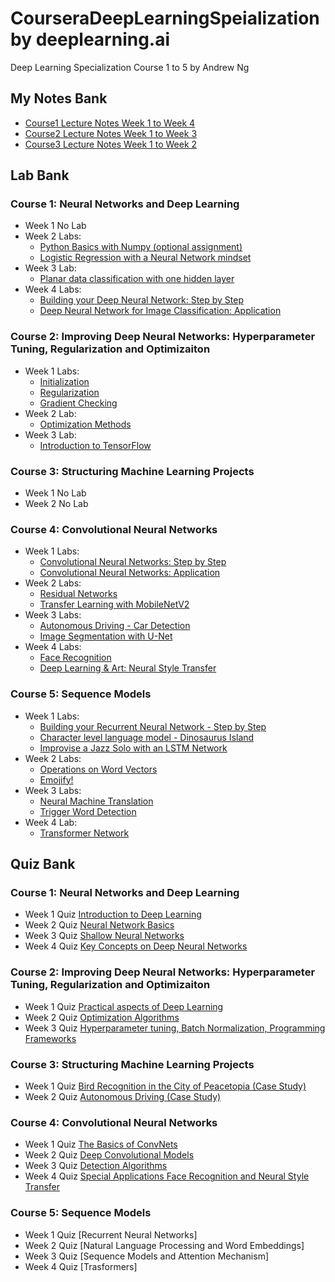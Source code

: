 # CourseraDeepLearningSpeialization by deeplearning.ai
Deep Learning Specialization Course 1 to 5 by Andrew Ng 

## My Notes Bank
*  [Course1 Lecture Notes Week 1 to Week 4](https://github.com/lli289/CourseraDeepLearningSpeialization/blob/main/Lecture%20Notes%20Bank/Course1_notes.pdf)
*  [Course2 Lecture Notes Week 1 to Week 3](https://github.com/lli289/CourseraDeepLearningSpeialization/blob/main/Lecture%20Notes%20Bank/Course2_notes.pdf)
*  [Course3 Lecture Notes Week 1 to Week 2](https://github.com/lli289/CourseraDeepLearningSpeialization/blob/main/Lecture%20Notes%20Bank/Course3_notes.pdf)
## Lab Bank
### Course 1: Neural Networks and Deep Learning
* Week 1 No Lab
* Week 2 Labs:
   + [Python Basics with Numpy (optional assignment)](https://github.com/lli289/CourseraDeepLearningSpeialization/blob/main/Lab%20Bank/Course%201/Week%202/Python_Basics_with_Numpy.ipynb)
   + [Logistic Regression with a Neural Network mindset](https://github.com/lli289/CourseraDeepLearningSpeialization/blob/main/Lab%20Bank/Course%201/Week%202/Logistic_Regression_with_a_Neural_Network_mindset.ipynb)
* Week 3 Lab:
   + [Planar data classification with one hidden layer](https://github.com/lli289/CourseraDeepLearningSpeialization/blob/main/Lab%20Bank/Course%201/Week%203/Planar_data_classification_with_one_hidden_layer.ipynb)
* Week 4 Labs:
   + [Building your Deep Neural Network: Step by Step](https://github.com/lli289/CourseraDeepLearningSpeialization/blob/main/Lab%20Bank/Course%201/Week%204/Building_your_Deep_Neural_Network_Step_by_Step.ipynb)
   + [Deep Neural Network for Image Classification: Application](https://github.com/lli289/CourseraDeepLearningSpeialization/blob/main/Lab%20Bank/Course%201/Week%204/Deep%20Neural%20Network%20-%20Application.ipynb)
### Course 2: Improving Deep Neural Networks: Hyperparameter Tuning, Regularization and Optimizaiton
* Week 1 Labs:
    + [Initialization](https://github.com/lli289/CourseraDeepLearningSpeialization/blob/main/Lab%20Bank/Course%202/Week%201/Initialization.ipynb)
   + [Regularization](https://github.com/lli289/CourseraDeepLearningSpeialization/blob/main/Lab%20Bank/Course%202/Week%201/Regularization.ipynb)
   + [Gradient Checking](https://github.com/lli289/CourseraDeepLearningSpeialization/blob/main/Lab%20Bank/Course%202/Week%201/Gradient_Checking.ipynb)
* Week 2 Lab:
   + [Optimization Methods](https://github.com/lli289/CourseraDeepLearningSpeialization/blob/main/Lab%20Bank/Course%202/Week%202/Optimization_methods.ipynb)
* Week 3 Lab:
   + [Introduction to TensorFlow](https://github.com/lli289/CourseraDeepLearningSpeialization/blob/main/Lab%20Bank/Course%202/Week%203/Tensorflow_introduction.ipynb)
### Course 3: Structuring Machine Learning Projects
* Week 1 No Lab
* Week 2 No Lab
### Course 4: Convolutional Neural Networks
* Week 1 Labs:
   + [Convolutional Neural Networks: Step by Step](https://github.com/lli289/CourseraDeepLearningSpeialization/blob/main/Lab%20Bank/Course%204/Week%201/Convolution_model_Step_by_Step_v1.ipynb)
   + [Convolutional Neural Networks: Application](https://github.com/lli289/CourseraDeepLearningSpeialization/blob/main/Lab%20Bank/Course%204/Week%201/Convolution_model_Application.ipynb)
* Week 2 Labs:
   + [Residual Networks](https://github.com/lli289/CourseraDeepLearningSpeialization/blob/main/Lab%20Bank/Course%204/Week%202/Residual_Networks.ipynb)
   + [Transfer Learning with MobileNetV2](https://github.com/lli289/CourseraDeepLearningSpeialization/blob/main/Lab%20Bank/Course%204/Week%202/Transfer_learning_with_MobileNet_v1.ipynb)
* Week 3 Labs:
  + [Autonomous Driving - Car Detection](https://github.com/lli289/CourseraDeepLearningSpeialization/blob/main/Lab%20Bank/Course%204/Week%203/Autonomous_driving_application_Car_detection.ipynb)
  + [Image Segmentation with U-Net](https://github.com/lli289/CourseraDeepLearningSpeialization/blob/main/Lab%20Bank/Course%204/Week%203/Image_segmentation_Unet_v2.ipynb)
* Week 4 Labs:
  + [Face Recognition](https://github.com/lli289/CourseraDeepLearningSpeialization/blob/main/Lab%20Bank/Course%204/Week%204/Face_Recognition.ipynb)
  + [Deep Learning & Art: Neural Style Transfer](https://github.com/lli289/CourseraDeepLearningSpeialization/blob/main/Lab%20Bank/Course%204/Week%204/Art_Generation_with_Neural_Style_Transfer.ipynb)
### Course 5: Sequence Models
* Week 1 Labs:
  + [Building your Recurrent Neural Network - Step by Step](https://github.com/lli289/CourseraDeepLearningSpeialization/blob/main/Lab%20Bank/Course%205/Week%201/Building_a_Recurrent_Neural_Network_Step_by_Step.ipynb)
  + [Character level language model - Dinosaurus Island](https://github.com/lli289/CourseraDeepLearningSpeialization/blob/main/Lab%20Bank/Course%205/Week%201/Dinosaurus_Island_Character_level_language_model.ipynb)
  + [Improvise a Jazz Solo with an LSTM Network](https://github.com/lli289/CourseraDeepLearningSpeialization/blob/main/Lab%20Bank/Course%205/Week%201/Improvise_a_Jazz_Solo_with_an_LSTM_Network_v4.ipynb)
* Week 2 Labs:
  + [Operations on Word Vectors](https://github.com/lli289/CourseraDeepLearningSpeialization/blob/main/Lab%20Bank/Course%205/Week%202/Operations_on_word_vectors_v2a.ipynb)
  + [Emojify!](https://github.com/lli289/CourseraDeepLearningSpeialization/blob/main/Lab%20Bank/Course%205/Week%202/Emoji_v3a.ipynb)
* Week 3 Labs:
  + [Neural Machine Translation](https://github.com/lli289/CourseraDeepLearningSpeialization/blob/main/Lab%20Bank/Course%205/Week%203/Neural_machine_translation_with_attention_v4a.ipynb)
  + [Trigger Word Detection](https://github.com/lli289/CourseraDeepLearningSpeialization/blob/main/Lab%20Bank/Course%205/Week%203/Trigger_word_detection_v2a.ipynb)
* Week 4 Lab:
  + [Transformer Network](https://github.com/lli289/CourseraDeepLearningSpeialization/blob/main/Lab%20Bank/Course%205/Week%204/C5_W4_A1_Transformer_Subclass_v1.ipynb)
## Quiz Bank
### Course 1: Neural Networks and Deep Learning
* Week 1 Quiz [Introduction to Deep Learning](https://github.com/lli289/CourseraDeepLearningSpeialization/blob/main/Quiz%20Bank/Course%201/Week%201%20Introduction%20to%20Deep%20Learning.pdf)
* Week 2 Quiz [Neural Network Basics](https://github.com/lli289/CourseraDeepLearningSpeialization/blob/main/Quiz%20Bank/Course%201/Week%202%20Neural%20Network%20Basics.pdf)
* Week 3 Quiz [Shallow Neural Networks](https://github.com/lli289/CourseraDeepLearningSpeialization/blob/main/Quiz%20Bank/Course%201/Week%203%20Shallow%20Neural%20Networks.pdf)
* Week 4 Quiz [Key Concepts on Deep Neural Networks](https://github.com/lli289/CourseraDeepLearningSpeialization/blob/main/Quiz%20Bank/Course%201/Week%204%20Key%20Concepts%20on%20Deep%20Neural%20Networks.pdf)
### Course 2: Improving Deep Neural Networks: Hyperparameter Tuning, Regularization and Optimizaiton
* Week 1 Quiz [Practical aspects of Deep Learning](https://github.com/lli289/CourseraDeepLearningSpeialization/blob/main/Quiz%20Bank/Course%202/Week%201%20Practical%20aspects%20of%20Deep%20Learning.pdf)
* Week 2 Quiz [Optimization Algorithms](https://github.com/lli289/CourseraDeepLearningSpeialization/blob/main/Quiz%20Bank/Course%202/Week%202%20Optimization%20Algorithms.pdf)
* Week 3 Quiz [Hyperparameter tuning, Batch Normalization, Programming Frameworks](https://github.com/lli289/CourseraDeepLearningSpeialization/blob/main/Quiz%20Bank/Course%202/Week%203%20Hyperparameter%20tuning%2C%20Batch%20Normalization%2C%20Programming%20Frameworks.pdf)
### Course 3: Structuring Machine Learning Projects
* Week 1 Quiz [Bird Recognition in the City of Peacetopia (Case Study)](https://github.com/lli289/CourseraDeepLearningSpeialization/blob/main/Quiz%20Bank/Course%203/Week%201%20Bird%20Recognition%20in%20the%20City%20of%20Peacetopia%20Case%20Study.pdf)
* Week 2 Quiz [Autonomous Driving (Case Study)](https://github.com/lli289/CourseraDeepLearningSpeialization/blob/main/Quiz%20Bank/Course%203/Week%202%20Autonomous%20Driving%20(Case%20Study).pdf)
### Course 4: Convolutional Neural Networks
* Week 1 Quiz [The Basics of ConvNets](https://github.com/lli289/CourseraDeepLearningSpeialization/blob/main/Quiz%20Bank/Course%204/Week%201%20The%20Basics%20of%20ConvNets.pdf)
* Week 2 Quiz [Deep Convolutional Models](https://github.com/lli289/CourseraDeepLearningSpeialization/blob/main/Quiz%20Bank/Course%204/Week%202%20Deep%20Convolutional%20Models.pdf)
* Week 3 Quiz [Detection Algorithms](https://github.com/lli289/CourseraDeepLearningSpeialization/blob/main/Quiz%20Bank/Course%204/Week%203%20Detection%20Algorithms.pdf)
* Week 4 Quiz [Special Applications Face Recognition and Neural Style Transfer](https://github.com/lli289/CourseraDeepLearningSpeialization/blob/main/Quiz%20Bank/Course%204/Week%204%20Special%20Applications%20Face%20Recognition%20and%20Neural%20Style%20Transfer.pdf)
### Course 5: Sequence Models
* Week 1 Quiz [Recurrent Neural Networks]
* Week 2 Quiz [Natural Language Processing and Word Embeddings]
* Week 3 Quiz [Sequence Models and Attention Mechanism]
* Week 4 Quiz [Trasformers]
